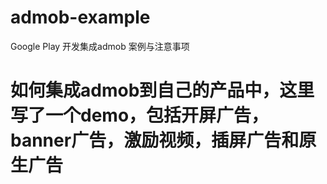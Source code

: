 # admob-example
Google Play 开发集成admob 案例与注意事项
# 如何集成admob到自己的产品中，这里写了一个demo，包括开屏广告，banner广告，激励视频，插屏广告和原生广告

